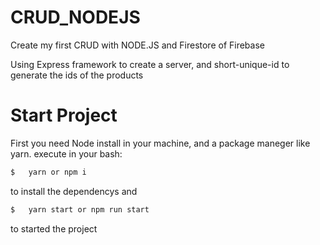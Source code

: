 # CRUD_NODEJS
Create my first CRUD with NODE.JS and Firestore of Firebase

Using Express framework to create a server, and short-unique-id to generate the ids of the products

# Start Project
First you need Node install in your machine, and a package maneger like yarn.
execute in your bash:
```bash
$   yarn or npm i
```
to install the dependencys
and
```bash
$   yarn start or npm run start
```
to started the project

